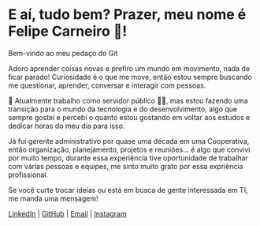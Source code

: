 # E aí, tudo bem? Prazer, meu nome é Felipe Carneiro 🐑!

Bem-vindo ao meu pedaço do Git

Adoro aprender coisas novas e prefiro um mundo em movimento, nada de ficar parado!
Curiosidade é o que me move, então estou sempre buscando me questionar, aprender, conversar e interagir com pessoas.

💼 Atualmente trabalho como servidor público 👮‍♂️, mas estou fazendo uma transição para o mundo da tecnologia e do desenvolvimento, algo que sempre gostei e percebi o quanto estou gostando em voltar aos estudos e dedicar horas do meu dia para isso.

Já fui gerente administrativo por quase uma década em uma Cooperativa, então organização, planejamento, projetos e reuniões... é algo que convivi por muito tempo, durante essa experiência tive oportunidade de trabalhar com várias pessoas e equipes, me sinto muito grato por essa expriência profissional.


Se você curte trocar ideias ou está em busca de gente interessada em TI, me manda uma mensagem!


[LinkedIn](https://linkedin.com/in/felipe-carneiro-5b6108302/) | [GitHub](https://github.com/Felipe-Carneiro89) | [Email](mailto:felipesgc@yahoo.com.br) | [Instagram](https://www.instagram.com/felipesgcarneiro/profilecard/?igsh=MW83OGVnMW1rY3gybw==)










